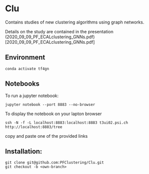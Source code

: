 # Clu
Contains studies of new clustering algorithms using graph networks.

Details on the study are contained in the presentation (2020_09_09_PF_ECALclustering_GNNs.pdf)[2020_09_09_PF_ECALclustering_GNNs.pdf]


## Environment
```
conda activate tf4gn
```

## Notebooks
To run a jupyter notebook:
```
jupyter notebook --port 8883 --no-browser
```
To display the notebook on your lapton browser
```
ssh -N -f -L localhost:8883:localhost:8883 t3ui02.psi.ch
http://localhost:8883/tree
```
copy and paste one of the provided links

## Installation:
```
git clone git@github.com:PFClustering/Clu.git
git checkout -b <own-branch>
```

